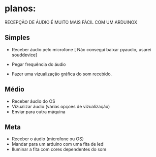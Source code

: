 # planos:

RECEPÇÃO DE ÁUDIO É MUITO MAIS FÁCIL COM UM ARDUINOX

## Simples

- Receber áudio pelo microfone
  [ Não consegui baixar pyaudio, usarei souddevice]

- Pegar frequência do áudio

- Fazer uma vizualização gráfica do som recebido.

## Médio

- Receber áudio do OS
- Vizualizar áudio (várias opçoes de vizualização)
- Enviar para outra máquina

## Meta

- Receber o áudio (microfone ou OS)
- Mandar para um arduino com uma fita de led
- Iluminar a fita com cores dependentes do som
